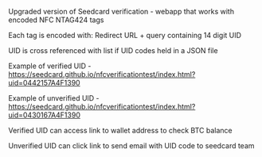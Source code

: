 Upgraded version of Seedcard verification - webapp that works with encoded NFC NTAG424 tags

Each tag is encoded with: Redirect URL + query containing 14 digit UID

UID is cross referenced with list if UID codes held in a JSON file

Example of verified UID - https://seedcard.github.io/nfcverificationtest/index.html?uid=0442157A4F1390

Example of unverified UID - https://seedcard.github.io/nfcverificationtest/index.html?uid=0430167A4F1390

Verified UID can access link to wallet address to check BTC balance

Unverified UID can click link to send email with UID code to seedcard team


